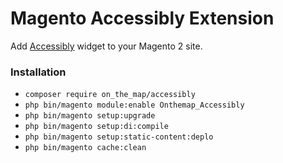 # Magento Accessibly Extension

Add [Accessibly](https://accessiblyapp.com) widget to your Magento 2 site.

### Installation

* `composer require on_the_map/accessibly`
* `php bin/magento module:enable Onthemap_Accessibly`
* `php bin/magento setup:upgrade`
* `php bin/magento setup:di:compile`
* `php bin/magento setup:static-content:deplo`
* `php bin/magento cache:clean`
